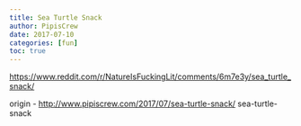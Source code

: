 ```yaml
---
title: Sea Turtle Snack
author: PipisCrew
date: 2017-07-10
categories: [fun]
toc: true
---
```


https://www.reddit.com/r/NatureIsFuckingLit/comments/6m7e3y/sea_turtle_snack/

origin - http://www.pipiscrew.com/2017/07/sea-turtle-snack/ sea-turtle-snack